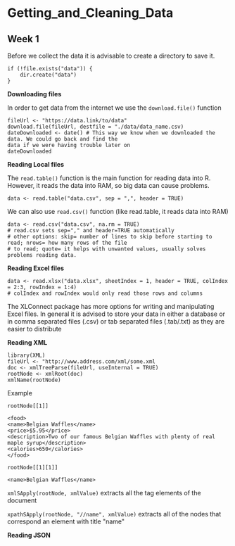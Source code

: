 # Getting_and_Cleaning_Data

## Week 1
Before we collect the data it is advisable to create a directory to save it.
~~~
if (!file.exists("data")) {
	dir.create("data")
}
~~~
**Downloading files**

In order to get data from the internet we use the `download.file()` function

~~~
fileUrl <- "https://data.link/to/data"
download.file(fileUrl, destfile = "./data/data_name.csv)
dateDownloaded <- date() # This way we know when we downloaded the data. We could go back and find the 
data if we were having trouble later on
dateDownloaded
~~~

**Reading Local files**

The `read.table()` function is the main function for reading data into R. However, it reads the data into
RAM, so big data can cause problems.

~~~
data <- read.table("data.csv", sep = ",", header = TRUE)
~~~
We can also use `read.csv()` function (like read.table, it reads data into RAM)
~~~
data <- read.csv("data.csv", na.rm = TRUE)
# read.csv sets sep="," and header=TRUE automatically
# other options: skip= number of lines to skip before starting to read; nrows= how many rows of the file
# to read; quote= it helps with unwanted values, usually solves problems reading data.
~~~

**Reading Excel files**

~~~
data <- read.xlsx("data.xlsx", sheetIndex = 1, header = TRUE, colIndex = 2:3, rowIndex = 1:4)
# colIndex and rowIndex would only read those rows and columns
~~~

The XLConnect package has more options for writing and manipulating Excel files. In general it is advised
to store your data in either a database or in comma separated files (.csv) or tab separated files (.tab/.txt)
as they are easier to distribute

**Reading XML**

~~~
library(XML)
fileUrl <- "http://www.address.com/xml/some.xml
doc <- xmlTreeParse(fileUrl, useInternal = TRUE)
rootNode <- xmlRoot(doc)
xmlName(rootNode)
~~~

Example

`rootNode[[1]]`

~~~
<food>
<name>Belgian Waffles</name>
<price>$5.95</price>
<description>Two of our famous Belgian Waffles with plenty of real maple syrup</description>
<calories>650</calories>
</food>
~~~

`rootNode[[1][1]]`

~~~
<name>Belgian Waffles</name>
~~~

`xmlSApply(rootNode, xmlValue)` extracts all the tag elements of the document

`xpathSApply(rootNode, "//name", xmlValue)` extracts all of the nodes that correspond an element with title "name"

**Reading JSON**

